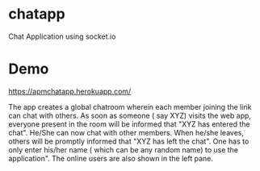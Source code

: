 # chatapp
Chat Application using socket.io

# Demo
https://apmchatapp.herokuapp.com/

The app creates a global chatroom wherein each member joining the link can chat with others. 
As soon as someone ( say XYZ) visits the web app, everyone present in the room will be informed that "XYZ has entered the chat". He/She can now chat with other members.
When he/she leaves, others will be promptly informed that "XYZ has left the chat". One has to only enter his/her name ( which can be any random name) to use the application". The online users are also shown in the left pane.
